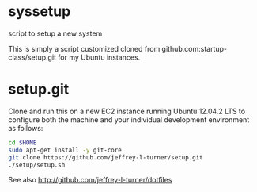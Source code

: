 syssetup
========

script to setup a new system


This is simply a script customized cloned from github.com:startup-class/setup.git for my Ubuntu instances.


setup.git
=========
Clone and run this on a new EC2 instance running Ubuntu 12.04.2 LTS to
configure both the machine and your individual development environment as
follows:

```sh
cd $HOME
sudo apt-get install -y git-core
git clone https://github.com/jeffrey-l-turner/setup.git
./setup/setup.sh   
```

See also http://github.com/jeffrey-l-turner/dotfiles
